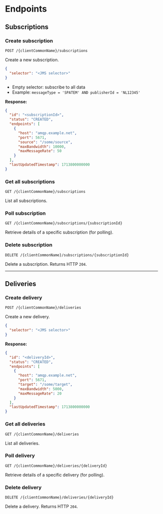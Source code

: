 # Endpoints

## Subscriptions

### Create subscription

`POST /{clientCommonName}/subscriptions`

Create a new subscription.
```json
{
  "selector": "<JMS selector>"
}
```

- Empty selector: subscribe to all data  
- Example: `messageType = 'SPATEM' AND publisherId = 'NL12345'`

**Response:**
```json
{
  "id": "<subscriptionId>",
  "status": "CREATED",
  "endpoints": [
    {
      "host": "amqp.example.net",
      "port": 5671,
      "source": "/some/source",
      "maxBandwidth": 10000,
      "maxMessageRate": 50
    }
  ],
  "lastUpdatedTimestamp": 1713800000000
}
```

### Get all subscriptions

`GET /{clientCommonName}/subscriptions`

List all subscriptions.

### Poll subscription

`GET /{clientCommonName}/subscriptions/{subscriptionId}`

Retrieve details of a specific subscription (for polling).

### Delete subscription

`DELETE /{clientCommonName}/subscriptions/{subscriptionId}`

Delete a subscription. Returns HTTP `204`.

---

## Deliveries

### Create delivery

`POST /{clientCommonName}/deliveries`

Create a new delivery.
```json
{
  "selector": "<JMS selector>"
}
```

**Response:**
```json
{
  "id": "<deliveryId>",
  "status": "CREATED",
  "endpoints": [
    {
      "host": "amqp.example.net",
      "port": 5671,
      "target": "/some/target",
      "maxBandwidth": 5000,
      "maxMessageRate": 20
    }
  ],
  "lastUpdatedTimestamp": 1713800000000
}
```

### Get all deliveries

`GET /{clientCommonName}/deliveries`

List all deliveries.

### Poll delivery

`GET /{clientCommonName}/deliveries/{deliveryId}`

Retrieve details of a specific delivery (for polling).

### Delete delivery

`DELETE /{clientCommonName}/deliveries/{deliveryId}`

Delete a delivery. Returns HTTP `204`.